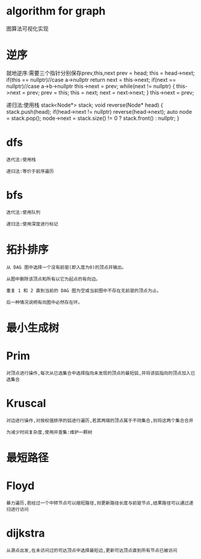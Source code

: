 # algorithm for graph
图算法可视化实现


# 逆序

就地逆序:需要三个指针分别保存prev,this,next
    prev = head;
    this = head->next;
    if(this == nullptr)//case a->nullptr
        return
    next = this->next;
    if(next == nullptr)//case a->b->nullptr
        this->next = prev;
    while(next != nullptr)
    {
        this->next = prev;
        prev = this;
        this = next;
        next = next->next;
    }
    this->next = prev;

递归法:使用栈
    stack<Node*> stack;
    void reverse(Node* head)
    {
        stack.push(head);
        if(head->next != nullptr)
            reverse(head->next);
        auto node = stack.pop();
        node->next = stack.size() != 0 ? stack.front() : nullptr;
    }

# dfs

    迭代法:使用栈

    递归法:等价于前序遍历

# bfs

    迭代法:使用队列

    递归法:使用深度进行标记



# 拓扑排序

    从 DAG 图中选择一个没有前驱(即入度为0)的顶点并输出。

    从图中删除该顶点和所有以它为起点的有向边。

    重复 1 和 2 直到当前的 DAG 图为空或当前图中不存在无前驱的顶点为止。

    后一种情况说明有向图中必然存在环。

# 最小生成树

  # Prim

    对顶点进行操作,每次从已选集合中选择指向未发现的顶点的最短弧,并将该弧指向的顶点加入已选集合

  # Kruscal

    对边进行操作,对按权值排序的弧进行遍历,若其两端的顶点属于不同集合,则将这两个集合合并

    为减少时间复杂度,使用并查集:维护一颗树

# 最短路径

  # Floyd

    暴力遍历,若经过一个中转节点可以缩短路径,则更新路径长度与前驱节点,结果路径可以通过递归进行访问

  # dijkstra

    从源点出发,在未访问过的可达顶点中选择最短边,更新可达顶点直到所有节点已被访问
